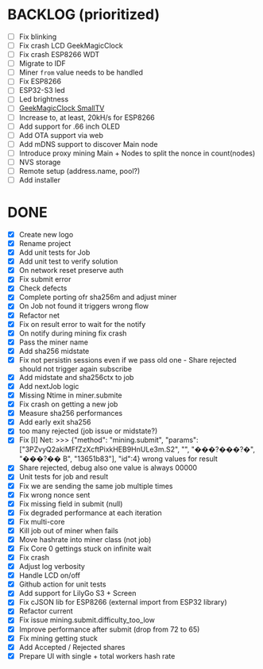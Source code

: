 # BACKLOG (prioritized)

- [ ] Fix blinking
- [ ] Fix crash LCD GeekMagicClock
- [ ] Fix crash ESP8266 WDT
- [ ] Migrate to IDF
- [ ] Miner `from` value needs to be handled
- [ ] Fix ESP8266
- [ ] ESP32-S3 led
- [ ] Led brightness
- [ ] [GeekMagicClock SmallTV](https://github.com/GeekMagicClock/smalltv/issues/4)
- [ ] Increase to, at least, 20kH/s for ESP8266
- [ ] Add support for .66 inch OLED
- [ ] Add OTA support via web
- [ ] Add mDNS support to discover Main node
- [ ] Introduce proxy mining Main + Nodes to split the nonce in count(nodes)
- [ ] NVS storage
- [ ] Remote setup (address.name, pool?)
- [ ] Add installer

# DONE

- [x] Create new logo
- [x] Rename project
- [x] Add unit tests for Job
- [x] Add unit test to verify solution
- [x] On network reset preserve auth
- [x] Fix submit error
- [x] Check defects
- [x] Complete porting ofr sha256m and adjust miner
- [x] On Job not found it triggers wrong flow
- [x] Refactor net
- [x] Fix on result error to wait for the notify
- [x] On notify during mining fix crash
- [x] Pass the miner name
- [x] Add sha256 midstate
- [x] Fix not persistin sessions even if we pass old one - Share rejected should not trigger again subscribe
- [x] Add midstate and sha256ctx to job
- [x] Add nextJob logic
- [x] Missing Ntime in miner.submite
- [x] Fix crash on getting a new job
- [x] Measure sha256 performances
- [x] Add early exit sha256
- [x] too many rejected (job issue or midstate?)
- [x] Fix [I] Net: >>> {"method": "mining.submit", "params": ["3PZvyQ2akiMFfZzXcftPixkHEB9HnULe3m.S2", "", "���?���?�", "���?�� B", "13651b83"], "id":4} wrong values for result
- [x] Share rejected, debug also one value is always 00000
- [x] Unit tests for job and result
- [x] Fix we are sending the same job multiple times
- [x] Fix wrong nonce sent
- [x] Fix missing field in submit (null)
- [x] Fix degraded performance at each iteration
- [x] Fix multi-core
- [x] Kill job out of miner when fails
- [x] Move hashrate into miner class (not job)
- [x] Fix Core 0 gettings stuck on infinite wait
- [x] Fix crash
- [x] Adjust log verbosity
- [x] Handle LCD on/off
- [x] Github action for unit tests
- [x] Add support for LilyGo S3 + Screen
- [x] Fix cJSON lib for ESP8266 (external import from ESP32 library)
- [x] Refactor current
- [x] Fix issue mining.submit.difficulty_too_low
- [x] Improve performance after submit (drop from 72 to 65)
- [x] Fix mining getting stuck
- [x] Add Accepted / Rejected shares
- [x] Prepare UI with single + total workers hash rate